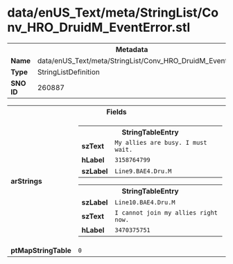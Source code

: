 <h1>data/enUS_Text/meta/StringList/Conv_HRO_DruidM_EventError.stl</h1><table><tr><th colspan="100%">Metadata</th></tr><tr><td><b>Name</b></td><td>data/enUS_Text/meta/StringList/Conv_HRO_DruidM_EventError.stl</td></tr><tr><td><b>Type</b></td><td>StringListDefinition</td></tr><tr><td><b>SNO ID</b></td><td>260887</td></tr></table>

<table><tr><th colspan="100%">Fields</th></tr><tr><td><b>arStrings</b></td><td><table><tr><th colspan="100%">StringTableEntry</th></tr><tr><td><b>szText</b></td><td><code>My allies are busy. I must wait.</code></td></tr><tr><td><b>hLabel</b></td><td><code>3158764799</code></td></tr><tr><td><b>szLabel</b></td><td><code>Line9.BAE4.Dru.M</code></td></tr></table>


<table><tr><th colspan="100%">StringTableEntry</th></tr><tr><td><b>szLabel</b></td><td><code>Line10.BAE4.Dru.M</code></td></tr><tr><td><b>szText</b></td><td><code>I cannot join my allies right now.</code></td></tr><tr><td><b>hLabel</b></td><td><code>3470375751</code></td></tr></table>


</td></tr><tr><td><b>ptMapStringTable</b></td><td><code>0</code></td></tr></table>

